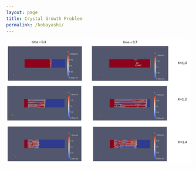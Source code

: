 ```yaml
---
layout: page
title: Crystal Growth Problem
permalink: /kobayashi/
---
```


![Dendiritic Growth](/images/kobayashi-under.jpg)